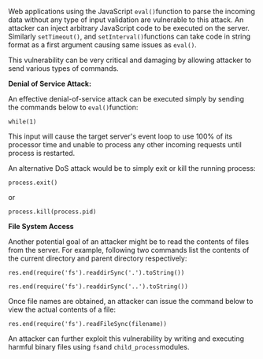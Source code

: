 Web applications using the JavaScript `eval()`function to parse the incoming
data without any type of input validation are vulnerable to this attack. An
attacker can inject arbitrary JavaScript code to be executed on the server.
Similarly `setTimeout()`, and `setInterval()`functions can take code in string
format as a first argument causing same issues as `eval()`.

This vulnerability can be very critical and damaging by allowing attacker to
send various types of commands.

**Denial of Service Attack:**

An effective denial-of-service attack can be executed simply by sending the
commands below to `eval()`function:

    
    while(1)

This input will cause the target server's event loop to use 100% of its
processor time and unable to process any other incoming requests until process
is restarted.

An alternative DoS attack would be to simply exit or kill the running process:

    
    process.exit()

or

    
    process.kill(process.pid) 

**File System Access**   

Another potential goal of an attacker might be to read the contents of files
from the server. For example, following two commands list the contents of the
current directory and parent directory respectively:

    
    res.end(require('fs').readdirSync('.').toString())
    
    res.end(require('fs').readdirSync('..').toString()) 

Once file names are obtained, an attacker can issue the command below to view
the actual contents of a file:

    
    res.end(require('fs').readFileSync(filename))

An attacker can further exploit this vulnerability by writing and executing
harmful binary files using `fs`and `child_process`modules.